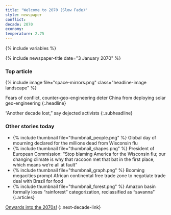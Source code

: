 ```yaml
---
title: "Welcome to 2070 (Slow Fade)"
style: newspaper
conflict: 
decade: 2070
economy: 
temperature: 2.75
---
```


{% include variables %}

{% include newspaper-title date="3 January 2070" %}

### Top article

{% include image file="space-mirrors.png" class="headline-image landscape" %}

Fears of conflict, counter-geo-engineering deter China from deploying solar geo-engineering
{:.headline}

“Another decade lost,” say dejected activists
{:.subheadline}

### Other stories today

- {% include thumbnail file="thumbnail_people.png" %} Global day of mourning declared for the millions dead from Wisconsin flu
- {% include thumbnail file="thumbnail_shapes.png" %} President of European Commission: “Stop blaming America for the Wisconsin flu; our changing climate is why that raccoon met that bat in the first place, which means we’re all at fault”
- {% include thumbnail file="thumbnail_graph.png" %} Booming megacities prompt African continental free trade zone to negotiate trade deal with Brazil for food
- {% include thumbnail file="thumbnail_forest.png" %} Amazon basin formally loses “rainforest” categorization, reclassified as “savanna”
{:.articles}

[Onwards into the 2070s!](chapter_desperation.html)
{:.next-decade-link}
